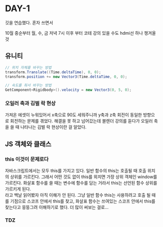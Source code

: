 # DAY-1

깃을 연습했다. 혼자 쓰면서

10월 중순부터 월, 수, 금 저녁 7시 이후 부터 코테 강의 있을 수도
hdmi선 하나 챙겨올 것

## 유니티

```C#
// 위치 자체를 바꾸는 방법
transform.Translate((Time.deltaTime), 0, 0);
transform.position += new Vector3(Time.deltaTime, 0, 0);

// 속도를 줘서 바꾸는 방법
GetComponent<Rigidbody>().velocity = new Vector3(0, 5, 0);
```

### 오일러 축과 김벌 락 현상

가져온 에셋이 누워있어서 x축으로 90도 세워주니까 y축과 z축 회전이 동일한 방향으로 회전하는 문제를 겪었다. 해결을 못 하고 넘어갔는데 블렌더 강의를 듣다가 오일러 축을 쓸 때 나타나는 김벌 락 현상이란 걸 알았다.

## JS 객체와 클래스

### this 이것이 문제로다

자바스크립트에서는 모두 this를 가지고 있다. 일반 함수의 this는 호출될 때 호출 위치의 상위를 가르킨다. 그래서 어떤 것도 없이 this를 외치면 가장 상위 객체인 window를 가르킨다. 화살표 함수를 쓸 때는 변수에 함수를 담는 거라서 this는 선언된 함수 상위를 가르키게 된다.  
라고 백날 읽어봤자 아직 이해가 안 된다. 그냥 일반 함수 this는 사용하려고 호출 될 때를 기점으로 스코프 안에서 this를 찾고, 화살표 함수는 쓰여있는 스코프 안에서 this를 찾는다고 뭉뚱그려 이해하기로 했다. 더 많이 써보는 걸로...

### TDZ
